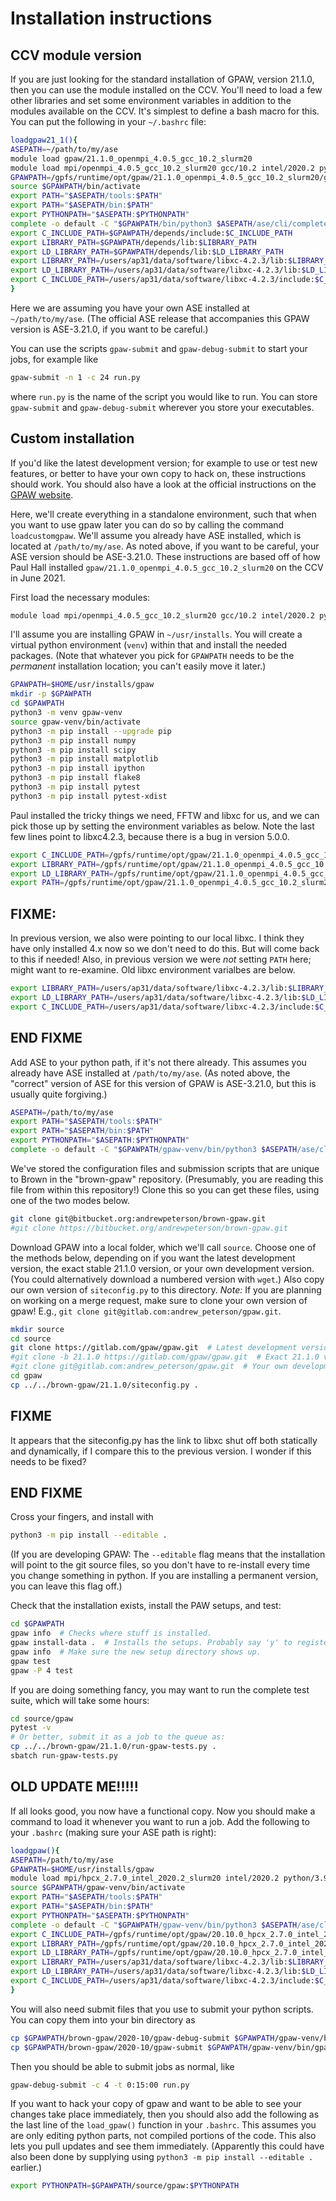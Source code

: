 Installation instructions
=========================

CCV module version
------------------

If you are just looking for the standard installation of GPAW, version 21.1.0, then you can use the module installed on the CCV.
You'll need to load a few other libraries and set some environment variables in addition to the modules available on the CCV.
It's simplest to define a bash macro for this.
You can put the following in your `~/.bashrc` file:

```bash
loadgpaw21_1(){
ASEPATH=~/path/to/my/ase
module load gpaw/21.1.0_openmpi_4.0.5_gcc_10.2_slurm20
module load mpi/openmpi_4.0.5_gcc_10.2_slurm20 gcc/10.2 intel/2020.2 python/3.9.0
GPAWPATH=/gpfs/runtime/opt/gpaw/21.1.0_openmpi_4.0.5_gcc_10.2_slurm20/gpaw.venv
source $GPAWPATH/bin/activate
export PATH="$ASEPATH/tools:$PATH"
export PATH="$ASEPATH/bin:$PATH"
export PYTHONPATH="$ASEPATH:$PYTHONPATH"
complete -o default -C "$GPAWPATH/bin/python3 $ASEPATH/ase/cli/complete.py" ase
export C_INCLUDE_PATH=$GPAWPATH/depends/include:$C_INCLUDE_PATH
export LIBRARY_PATH=$GPAWPATH/depends/lib:$LIBRARY_PATH
export LD_LIBRARY_PATH=$GPAWPATH/depends/lib:$LD_LIBRARY_PATH
export LIBRARY_PATH=/users/ap31/data/software/libxc-4.2.3/lib:$LIBRARY_PATH
export LD_LIBRARY_PATH=/users/ap31/data/software/libxc-4.2.3/lib:$LD_LIBRARY_PATH
export C_INCLUDE_PATH=/users/ap31/data/software/libxc-4.2.3/include:$C_INCLUDE_PATH
}
```

Here we are assuming you have your own ASE installed at `~/path/to/my/ase`.
(The official ASE release that accompanies this GPAW version is ASE-3.21.0, if you want to be careful.)

You can use the scripts `gpaw-submit` and `gpaw-debug-submit` to start your jobs, for example like

```bash
gpaw-submit -n 1 -c 24 run.py
```

where `run.py` is the name of the script you would like to run.
You can store `gpaw-submit` and `gpaw-debug-submit` wherever you store your executables.

Custom installation
-------------------

If you'd like the latest development version; for example to use or test new features, or better to have your own copy to hack on, these instructions should work.
You should also have a look at the official instructions on the [GPAW website](https://wiki.fysik.dtu.dk/gpaw/devel/developer_installation.html).


Here, we'll create everything in a standalone environment, such that when you want to use gpaw later you can do so by calling the command `loadcustomgpaw`.
We'll assume you already have ASE installed, which is located at `/path/to/my/ase`.
As noted above, if you want to be careful, your ASE version should be ASE-3.21.0.
These instructions are based off of how Paul Hall installed `gpaw/21.1.0_openmpi_4.0.5_gcc_10.2_slurm20` on the CCV in June 2021.

First load the necessary modules:

```bash
module load mpi/openmpi_4.0.5_gcc_10.2_slurm20 gcc/10.2 intel/2020.2 python/3.9.0
```

I'll assume you are installing GPAW in `~/usr/installs`.
You will create a virtual python environment (`venv`) within that and install the needed packages.
(Note that whatever you pick for `GPAWPATH` needs to be the *permanent* installation location; you can't easily move it later.)

```bash
GPAWPATH=$HOME/usr/installs/gpaw
mkdir -p $GPAWPATH
cd $GPAWPATH
python3 -m venv gpaw-venv
source gpaw-venv/bin/activate
python3 -m pip install --upgrade pip
python3 -m pip install numpy
python3 -m pip install scipy
python3 -m pip install matplotlib
python3 -m pip install ipython
python3 -m pip install flake8
python3 -m pip install pytest
python3 -m pip install pytest-xdist
```

Paul installed the tricky things we need, FFTW and libxc for us, and we can pick those up by setting the environment variables as below. Note the last few lines point to libxc4.2.3, because there is a bug in version 5.0.0.

```bash
export C_INCLUDE_PATH=/gpfs/runtime/opt/gpaw/21.1.0_openmpi_4.0.5_gcc_10.2_slurm20/depends/include:$C_INCLUDE_PATH
export LIBRARY_PATH=/gpfs/runtime/opt/gpaw/21.1.0_openmpi_4.0.5_gcc_10.2_slurm20/depends/lib:$LIBRARY_PATH
export LD_LIBRARY_PATH=/gpfs/runtime/opt/gpaw/21.1.0_openmpi_4.0.5_gcc_10.2_slurm20/depends/lib:$LD_LIBRARY_PATH
export PATH=/gpfs/runtime/opt/gpaw/21.1.0_openmpi_4.0.5_gcc_10.2_slurm20/depends/bin:$PATH
```

FIXME:
------

In previous version, we also were pointing to our local libxc.
I think they have only installed 4.x now so we don't need to do this.
But will come back to this if needed!
Also, in previous version we were *not* setting `PATH` here; might want to re-examine.
Old libxc environment varialbes are below.

```bash
export LIBRARY_PATH=/users/ap31/data/software/libxc-4.2.3/lib:$LIBRARY_PATH
export LD_LIBRARY_PATH=/users/ap31/data/software/libxc-4.2.3/lib:$LD_LIBRARY_PATH
export C_INCLUDE_PATH=/users/ap31/data/software/libxc-4.2.3/include:$C_INCLUDE_PATH
```

END FIXME
---------

Add ASE to your python path, if it's not there already.
This assumes you already have ASE installed at `/path/to/my/ase`.
(As noted above, the "correct" version of ASE for this version of GPAW is ASE-3.21.0, but this is usually quite forgiving.)

```bash
ASEPATH=/path/to/my/ase
export PATH="$ASEPATH/tools:$PATH"
export PATH="$ASEPATH/bin:$PATH"
export PYTHONPATH="$ASEPATH:$PYTHONPATH"
complete -o default -C "$GPAWPATH/gpaw-venv/bin/python3 $ASEPATH/ase/cli/complete.py" ase
```

We've stored the configuration files and submission scripts that are unique to Brown in the "brown-gpaw" repository.
(Presumably, you are reading this file from within this repository!)
Clone this so you can get these files, using one of the two modes below.

```bash
git clone git@bitbucket.org:andrewpeterson/brown-gpaw.git
#git clone https://bitbucket.org/andrewpeterson/brown-gpaw.git
```

Download GPAW into a local folder, which we'll call `source`.
Choose one of the methods below, depending on if you want the latest development version, the exact stable 21.1.0 version, or your own development version.
(You could alternatively download a numbered version with `wget`.)
Also copy our own version of `siteconfig.py` to this directory.
*Note:* If you are planning on working on a merge request, make sure to clone your own version of gpaw!
E.g., `git clone git@gitlab.com:andrew_peterson/gpaw.git`.

```bash
mkdir source
cd source
git clone https://gitlab.com/gpaw/gpaw.git  # Latest development version
#git clone -b 21.1.0 https://gitlab.com/gpaw/gpaw.git  # Exact 21.1.0 version
#git clone git@gitlab.com:andrew_peterson/gpaw.git  # Your own development version
cd gpaw
cp ../../brown-gpaw/21.1.0/siteconfig.py .
```

FIXME
-----

It appears that the siteconfig.py has the link to libxc shut off both statically and dynamically, if I compare this to the previous version.
I wonder if this needs to be fixed?

END FIXME
---------

Cross your fingers, and install with

```bash
python3 -m pip install --editable .
```

(If you are developing GPAW: The `--editable` flag means that the installation will point to the git source files, so you don't have to re-install every time you change something in python. If you are installing a permanent version, you can leave this flag off.)

Check that the installation exists, install the PAW setups, and test:

```bash
cd $GPAWPATH
gpaw info  # Checks where stuff is installed.
gpaw install-data .  # Installs the setups. Probably say 'y' to register the path.
gpaw info  # Make sure the new setup directory shows up.
gpaw test
gpaw -P 4 test
```

If you are doing something fancy, you may want to run the complete test suite, which will take some hours:

```bash
cd source/gpaw
pytest -v
# Or better, submit it as a job to the queue as:
cp ../../brown-gpaw/21.1.0/run-gpaw-tests.py .
sbatch run-gpaw-tests.py
```


OLD UPDATE ME!!!!!
------------------




If all looks good, you now have a functional copy. Now you should make a command to load it whenever you want to run a job. Add the following to your `.bashrc` (making sure your ASE path is right):

```bash
loadgpaw(){
ASEPATH=/path/to/my/ase
GPAWPATH=$HOME/usr/installs/gpaw
module load mpi/hpcx_2.7.0_intel_2020.2_slurm20 intel/2020.2 python/3.9.0
source $GPAWPATH/gpaw-venv/bin/activate
export PATH="$ASEPATH/tools:$PATH"
export PATH="$ASEPATH/bin:$PATH"
export PYTHONPATH="$ASEPATH:$PYTHONPATH"
complete -o default -C "$GPAWPATH/gpaw-venv/bin/python3 $ASEPATH/ase/cli/complete.py" ase
export C_INCLUDE_PATH=/gpfs/runtime/opt/gpaw/20.10.0_hpcx_2.7.0_intel_2020.2_slurm20/gpaw.venv/depends/include:$C_INCLUDE_PATH
export LIBRARY_PATH=/gpfs/runtime/opt/gpaw/20.10.0_hpcx_2.7.0_intel_2020.2_slurm20/gpaw.venv/depends/lib:$LIBRARY_PATH
export LD_LIBRARY_PATH=/gpfs/runtime/opt/gpaw/20.10.0_hpcx_2.7.0_intel_2020.2_slurm20/gpaw.venv/depends/lib:$LD_LIBRARY_PATH
export LIBRARY_PATH=/users/ap31/data/software/libxc-4.2.3/lib:$LIBRARY_PATH
export LD_LIBRARY_PATH=/users/ap31/data/software/libxc-4.2.3/lib:$LD_LIBRARY_PATH
export C_INCLUDE_PATH=/users/ap31/data/software/libxc-4.2.3/include:$C_INCLUDE_PATH
}
```

You will also need submit files that you use to submit your python scripts. You can copy them into your bin directory as

```bash
cp $GPAWPATH/brown-gpaw/2020-10/gpaw-debug-submit $GPAWPATH/gpaw-venv/bin/gpaw-debug-submit
cp $GPAWPATH/brown-gpaw/2020-10/gpaw-submit $GPAWPATH/gpaw-venv/bin/gpaw-submit
```

Then you should be able to submit jobs as normal, like

```bash
gpaw-debug-submit -c 4 -t 0:15:00 run.py
```

If you want to hack your copy of gpaw and want to be able to see your changes take place immediately, then you should also add the following as the last line of the `load_gpaw()` function in your `.bashrc`. This assumes you are only editing python parts, not compiled portions of the code. This also lets you pull updates and see them immediately. (Apparently this could have also been done by supplying using `python3 -m pip install --editable .` earlier.)

```bash
export PYTHONPATH=$GPAWPATH/source/gpaw:$PYTHONPATH
```




